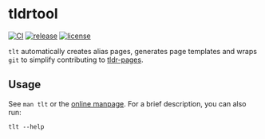 # tldrtool
[![CI](https://github.com/acuteenvy/tldrtool/actions/workflows/ci.yml/badge.svg)](https://github.com/acuteenvy/tldrtool/actions/workflows/ci.yml)
[![release](https://img.shields.io/github/v/release/acuteenvy/tldrtool?display_name=tag&color=violet)][latest-release]
[![license](https://img.shields.io/github/license/acuteenvy/tldrtool?color=blueviolet)](/LICENSE)

`tlt` automatically creates alias pages, generates page templates and wraps `git` to simplify contributing to [tldr-pages](https://github.com/tldr-pages/tldr).

## Usage
See `man tlt` or the [online manpage](https://acuteenvy.github.io/tldrtool). For a brief description, you can also run:
```
tlt --help
```

[latest-release]: https://github.com/acuteenvy/tldrtool/releases/latest
